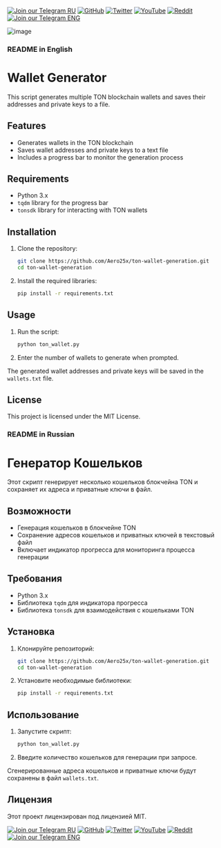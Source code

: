 [![Join our Telegram RU](https://img.shields.io/badge/Telegram-RU-03A500?style=for-the-badge&logo=telegram&logoColor=white&labelColor=blue&color=red)](https://t.me/hidden_coding)
[![GitHub](https://img.shields.io/badge/GitHub-181717?style=for-the-badge&logo=github&logoColor=white)](https://github.com/aero25x)
[![Twitter](https://img.shields.io/badge/Twitter-1DA1F2?style=for-the-badge&logo=x&logoColor=white)](https://x.com/aero25x)
[![YouTube](https://img.shields.io/badge/YouTube-FF0000?style=for-the-badge&logo=youtube&logoColor=white)](https://www.youtube.com/@flaming_chameleon)
[![Reddit](https://img.shields.io/badge/Reddit-FF3A00?style=for-the-badge&logo=reddit&logoColor=white)](https://www.reddit.com/r/HiddenCode/)
[![Join our Telegram ENG](https://img.shields.io/badge/Telegram-EN-03A500?style=for-the-badge&logo=telegram&logoColor=white&labelColor=blue&color=red)](https://t.me/hidden_coding_en)


![image](https://github.com/user-attachments/assets/1e972985-90e3-4532-954f-6fc3b5ba0ab2)



### README in English


# Wallet Generator

This script generates multiple TON blockchain wallets and saves their addresses and private keys to a file.

## Features

- Generates wallets in the TON blockchain
- Saves wallet addresses and private keys to a text file
- Includes a progress bar to monitor the generation process

## Requirements

- Python 3.x
- `tqdm` library for the progress bar
- `tonsdk` library for interacting with TON wallets

## Installation

1. Clone the repository:
    ```sh
    git clone https://github.com/Aero25x/ton-wallet-generation.git
    cd ton-wallet-generation
    ```

2. Install the required libraries:
    ```sh
    pip install -r requirements.txt
    ```

## Usage

1. Run the script:
    ```sh
    python ton_wallet.py
    ```

2. Enter the number of wallets to generate when prompted.

The generated wallet addresses and private keys will be saved in the `wallets.txt` file.

## License

This project is licensed under the MIT License.


### README in Russian


# Генератор Кошельков

Этот скрипт генерирует несколько кошельков блокчейна TON и сохраняет их адреса и приватные ключи в файл.

## Возможности

- Генерация кошельков в блокчейне TON
- Сохранение адресов кошельков и приватных ключей в текстовый файл
- Включает индикатор прогресса для мониторинга процесса генерации

## Требования

- Python 3.x
- Библиотека `tqdm` для индикатора прогресса
- Библиотека `tonsdk` для взаимодействия с кошельками TON

## Установка

1. Клонируйте репозиторий:
    ```sh
    git clone https://github.com/Aero25x/ton-wallet-generation.git
    cd ton-wallet-generation
    ```

2. Установите необходимые библиотеки:
    ```sh
    pip install -r requirements.txt
    ```

## Использование

1. Запустите скрипт:
    ```sh
    python ton_wallet.py
    ```

2. Введите количество кошельков для генерации при запросе.

Сгенерированные адреса кошельков и приватные ключи будут сохранены в файл `wallets.txt`.

## Лицензия

Этот проект лицензирован под лицензией MIT.

[![Join our Telegram RU](https://img.shields.io/badge/Telegram-RU-03A500?style=for-the-badge&logo=telegram&logoColor=white&labelColor=blue&color=red)](https://t.me/hidden_coding)
[![GitHub](https://img.shields.io/badge/GitHub-181717?style=for-the-badge&logo=github&logoColor=white)](https://github.com/aero25x)
[![Twitter](https://img.shields.io/badge/Twitter-1DA1F2?style=for-the-badge&logo=x&logoColor=white)](https://x.com/aero25x)
[![YouTube](https://img.shields.io/badge/YouTube-FF0000?style=for-the-badge&logo=youtube&logoColor=white)](https://www.youtube.com/@flaming_chameleon)
[![Reddit](https://img.shields.io/badge/Reddit-FF3A00?style=for-the-badge&logo=reddit&logoColor=white)](https://www.reddit.com/r/HiddenCode/)
[![Join our Telegram ENG](https://img.shields.io/badge/Telegram-EN-03A500?style=for-the-badge&logo=telegram&logoColor=white&labelColor=blue&color=red)](https://t.me/hidden_coding_en)

